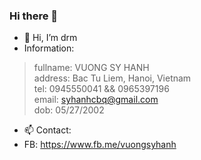 ### Hi there 👋

- 👋 Hi, I’m drm
- Information:
> fullname: VUONG SY HANH<br/>
> address: Bac Tu Liem, Hanoi, Vietnam<br/>
> tel: 0945550041 && 0965397196<br/>
> email: syhanhcbq@gmail.com<br/>
> dob: 05/27/2002<br/>
- 📫 Contact:
- FB: https://www.fb.me/vuongsyhanh
<!---
drmHUE/drmHUE is a ✨ special ✨ repository because its `README.md` (this file) appears on your GitHub profile.
You can click the Preview link to take a look at your changes.
--->

